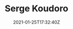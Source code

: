 ---
title: "Serge Koudoro"
date: 2021-01-25T17:32:40Z
draft: false
position : 'Developer'
image : '/images/avatar/Serge.jpg'
tags : ['contributor']
---